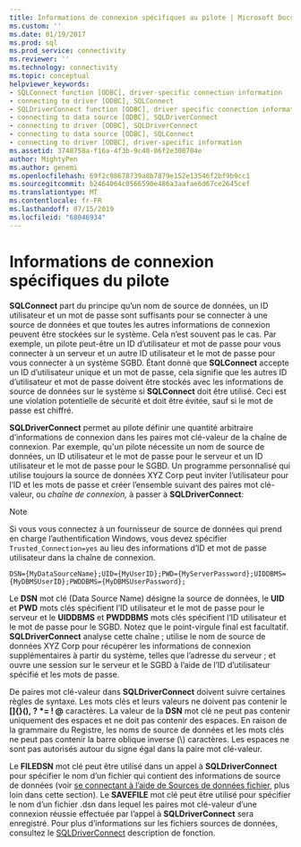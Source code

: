 ```yaml
---
title: Informations de connexion spécifiques au pilote | Microsoft Docs
ms.custom: ''
ms.date: 01/19/2017
ms.prod: sql
ms.prod_service: connectivity
ms.reviewer: ''
ms.technology: connectivity
ms.topic: conceptual
helpviewer_keywords:
- SQLConnect function [ODBC], driver-specific connection information
- connecting to driver [ODBC], SQLConnect
- SQLDriverConnect function [ODBC], driver specific connection information
- connecting to data source [ODBC], SQLDriverConnect
- connecting to driver [ODBC], SQLDriverConnect
- connecting to data source [ODBC], SQLConnect
- connecting to driver [ODBC], driver-specific information
ms.assetid: 3748758a-f16a-4f3b-9c40-06f2e300704e
author: MightyPen
ms.author: genemi
ms.openlocfilehash: 69f2c98678739a8b7879e152e13546f2bf9b9cc1
ms.sourcegitcommit: b2464064c0566590e486a3aafae6d67ce2645cef
ms.translationtype: MT
ms.contentlocale: fr-FR
ms.lasthandoff: 07/15/2019
ms.locfileid: "68046934"
---
```

# <a name="driver-specific-connection-information"></a>Informations de connexion spécifiques du pilote
**SQLConnect** part du principe qu’un nom de source de données, un ID utilisateur et un mot de passe sont suffisants pour se connecter à une source de données et que toutes les autres informations de connexion peuvent être stockées sur le système. Cela n’est souvent pas le cas. Par exemple, un pilote peut-être un ID d’utilisateur et mot de passe pour vous connecter à un serveur et un autre ID utilisateur et le mot de passe pour vous connecter à un système SGBD. Étant donné que **SQLConnect** accepte un ID d’utilisateur unique et un mot de passe, cela signifie que les autres ID d’utilisateur et mot de passe doivent être stockés avec les informations de source de données sur le système si **SQLConnect** doit être utilisé. Ceci est une violation potentielle de sécurité et doit être évitée, sauf si le mot de passe est chiffré.  
  
 **SQLDriverConnect** permet au pilote définir une quantité arbitraire d’informations de connexion dans les paires mot clé-valeur de la chaîne de connexion. Par exemple, qu'un pilote nécessite un nom de source de données, un ID utilisateur et le mot de passe pour le serveur et un ID utilisateur et le mot de passe pour le SGBD. Un programme personnalisé qui utilise toujours la source de données XYZ Corp peut inviter l’utilisateur pour l’ID et les mots de passe et créer l’ensemble suivant des paires mot clé-valeur, ou *chaîne de connexion,* à passer à **SQLDriverConnect**:  
  
> [!NOTE]  
>  Si vous vous connectez à un fournisseur de source de données qui prend en charge l’authentification Windows, vous devez spécifier `Trusted_Connection=yes` au lieu des informations d’ID et mot de passe utilisateur dans la chaîne de connexion.  
  
```  
DSN={MyDataSourceName};UID={MyUserID};PWD={MyServerPassword};UIDDBMS={MyDBMSUserID};PWDDBMS={MyDBMSUserPassword};  
```  
  
 Le **DSN** mot clé (Data Source Name) désigne la source de données, le **UID** et **PWD** mots clés spécifient l’ID utilisateur et le mot de passe pour le serveur et le **UIDDBMS**  et **PWDDBMS** mots clés spécifient l’ID utilisateur et le mot de passe pour le SGBD. Notez que le point-virgule final est facultatif. **SQLDriverConnect** analyse cette chaîne ; utilise le nom de source de données XYZ Corp pour récupérer les informations de connexion supplémentaires à partir du système, telles que l’adresse du serveur ; et ouvre une session sur le serveur et le SGBD à l’aide de l’ID d’utilisateur spécifié et les mots de passe.  
  
 De paires mot clé-valeur dans **SQLDriverConnect** doivent suivre certaines règles de syntaxe. Les mots clés et leurs valeurs ne doivent pas contenir le **[]{}(), ? \*= ! @** caractères. La valeur de la **DSN** mot clé ne peut pas contenir uniquement des espaces et ne doit pas contenir des espaces. En raison de la grammaire du Registre, les noms de source de données et les mots clés ne peut pas contenir la barre oblique inverse (\\) caractères. Les espaces ne sont pas autorisés autour du signe égal dans la paire mot clé-valeur.  
  
 Le **FILEDSN** mot clé peut être utilisé dans un appel à **SQLDriverConnect** pour spécifier le nom d’un fichier qui contient des informations de source de données (voir [se connectant à l’aide de Sources de données fichier](../../../odbc/reference/develop-app/connecting-using-file-data-sources.md), plus loin dans cette section). Le **SAVEFILE** mot clé peut être utilisé pour spécifier le nom d’un fichier .dsn dans lequel les paires mot clé-valeur d’une connexion réussie effectuée par l’appel à **SQLDriverConnect** sera enregistré. Pour plus d’informations sur les fichiers sources de données, consultez le [SQLDriverConnect](../../../odbc/reference/syntax/sqldriverconnect-function.md) description de fonction.

